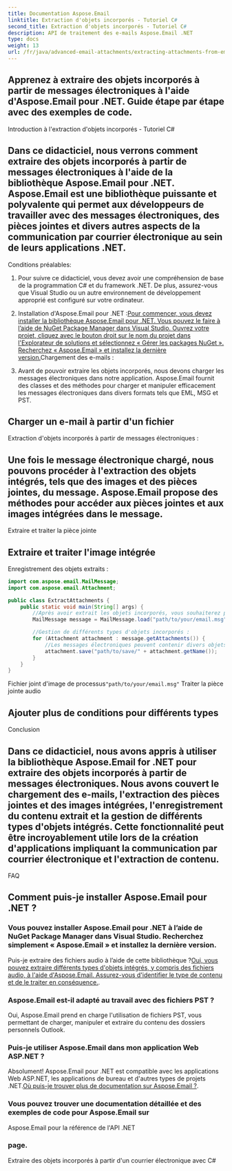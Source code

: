 ```yaml
---
title: Documentation Aspose.Email
linktitle: Extraction d'objets incorporés - Tutoriel C#
second_title: Extraction d'objets incorporés - Tutoriel C#
description: API de traitement des e-mails Aspose.Email .NET
type: docs
weight: 13
url: /fr/java/advanced-email-attachments/extracting-attachments-from-email-messages/
---
```


##  Apprenez à extraire des objets incorporés à partir de messages électroniques à l'aide d'Aspose.Email pour .NET. Guide étape par étape avec des exemples de code.

Introduction à l'extraction d'objets incorporés - Tutoriel C#

## Dans ce didacticiel, nous verrons comment extraire des objets incorporés à partir de messages électroniques à l'aide de la bibliothèque Aspose.Email pour .NET. Aspose.Email est une bibliothèque puissante et polyvalente qui permet aux développeurs de travailler avec des messages électroniques, des pièces jointes et divers autres aspects de la communication par courrier électronique au sein de leurs applications .NET.

Conditions préalables:

1. Pour suivre ce didacticiel, vous devez avoir une compréhension de base de la programmation C# et du framework .NET. De plus, assurez-vous que Visual Studio ou un autre environnement de développement approprié est configuré sur votre ordinateur.

2. Installation d'Aspose.Email pour .NET :[Pour commencer, vous devez installer la bibliothèque Aspose.Email pour .NET. Vous pouvez le faire à l’aide de NuGet Package Manager dans Visual Studio. Ouvrez votre projet, cliquez avec le bouton droit sur le nom du projet dans l'Explorateur de solutions et sélectionnez « Gérer les packages NuGet ». Recherchez « Aspose.Email » et installez la dernière version.](https://releases.aspose.com/email/java/)Chargement des e-mails :

3. Avant de pouvoir extraire les objets incorporés, nous devons charger les messages électroniques dans notre application. Aspose.Email fournit des classes et des méthodes pour charger et manipuler efficacement les messages électroniques dans divers formats tels que EML, MSG et PST.

##  Charger un e-mail à partir d'un fichier

Extraction d'objets incorporés à partir de messages électroniques :

## Une fois le message électronique chargé, nous pouvons procéder à l'extraction des objets intégrés, tels que des images et des pièces jointes, du message. Aspose.Email propose des méthodes pour accéder aux pièces jointes et aux images intégrées dans le message.

 Extraire et traiter la pièce jointe

##  Extraire et traiter l'image intégrée

Enregistrement des objets extraits :

```java
import com.aspose.email.MailMessage;
import com.aspose.email.Attachment;

public class ExtractAttachments {
    public static void main(String[] args) {
        //Après avoir extrait les objets incorporés, vous souhaiterez peut-être les enregistrer dans un emplacement spécifique de votre système. Aspose.Email fournit des méthodes pour enregistrer les objets extraits, vous permettant d'organiser et de gérer le contenu extrait.
        MailMessage message = MailMessage.load("path/to/your/email.msg");

        //Gestion de différents types d'objets incorporés :
        for (Attachment attachment : message.getAttachments()) {
            //Les messages électroniques peuvent contenir divers objets intégrés, notamment des images, des fichiers audio et des documents. Aspose.Email vous permet d'identifier le type d'objet intégré et de le traiter en conséquence.
            attachment.save("path/to/save/" + attachment.getName());
        }
    }
}
```

 Fichier joint d'image de processus`"path/to/your/email.msg"` Traiter la pièce jointe audio

##  Ajouter plus de conditions pour différents types

Conclusion

## Dans ce didacticiel, nous avons appris à utiliser la bibliothèque Aspose.Email for .NET pour extraire des objets incorporés à partir de messages électroniques. Nous avons couvert le chargement des e-mails, l'extraction des pièces jointes et des images intégrées, l'enregistrement du contenu extrait et la gestion de différents types d'objets intégrés. Cette fonctionnalité peut être incroyablement utile lors de la création d'applications impliquant la communication par courrier électronique et l'extraction de contenu.

FAQ

## Comment puis-je installer Aspose.Email pour .NET ?

### Vous pouvez installer Aspose.Email pour .NET à l’aide de NuGet Package Manager dans Visual Studio. Recherchez simplement « Aspose.Email » et installez la dernière version.

Puis-je extraire des fichiers audio à l’aide de cette bibliothèque ?[Oui, vous pouvez extraire différents types d'objets intégrés, y compris des fichiers audio, à l'aide d'Aspose.Email. Assurez-vous d'identifier le type de contenu et de le traiter en conséquence.](https://releases.aspose.com/email/java/).

### Aspose.Email est-il adapté au travail avec des fichiers PST ?

Oui, Aspose.Email prend en charge l'utilisation de fichiers PST, vous permettant de charger, manipuler et extraire du contenu des dossiers personnels Outlook.

### Puis-je utiliser Aspose.Email dans mon application Web ASP.NET ?

Absolument! Aspose.Email pour .NET est compatible avec les applications Web ASP.NET, les applications de bureau et d'autres types de projets .NET.[Où puis-je trouver plus de documentation sur Aspose.Email ?](https://reference.aspose.com/email/java/).

###  Vous pouvez trouver une documentation détaillée et des exemples de code pour Aspose.Email sur

Aspose.Email pour la référence de l'API .NET

###  page.

 Extraire des objets incorporés à partir d'un courrier électronique avec C#